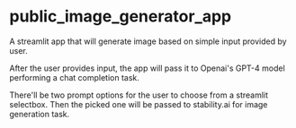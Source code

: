# public_image_generator_app
A streamlit app that will generate image based on simple input provided by user.

After the user provides input, the app will pass it to Openai's GPT-4 model performing a chat completion task.

There'll be two prompt options for the user to choose from a streamlit selectbox. Then the picked one will be passed to stability.ai for image generation task.
